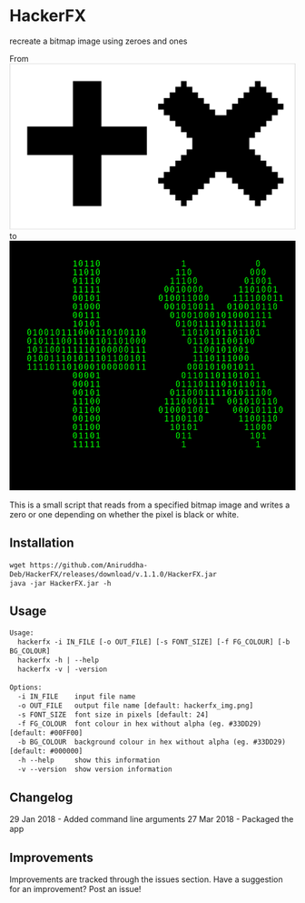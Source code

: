 # HackerFX
recreate a bitmap image using zeroes and ones

From
![input](example_display.png)
to
![output](hackerfx_img.png)

This is a small script that reads from a specified bitmap image and writes a zero or one depending on whether the pixel is black or white. 

## Installation
```
wget https://github.com/Aniruddha-Deb/HackerFX/releases/download/v.1.1.0/HackerFX.jar
java -jar HackerFX.jar -h
```

## Usage
```
Usage: 
  hackerfx -i IN_FILE [-o OUT_FILE] [-s FONT_SIZE] [-f FG_COLOUR] [-b BG_COLOUR]
  hackerfx -h | --help
  hackerfx -v | -version

Options:
  -i IN_FILE    input file name
  -o OUT_FILE   output file name [default: hackerfx_img.png]
  -s FONT_SIZE  font size in pixels [default: 24]
  -f FG_COLOUR  font colour in hex without alpha (eg. #33DD29) [default: #00FF00]
  -b BG_COLOUR  background colour in hex without alpha (eg. #33DD29) [default: #000000]
  -h --help     show this information
  -v --version  show version information
```

## Changelog
29 Jan 2018 - Added command line arguments
27 Mar 2018 - Packaged the app

## Improvements
Improvements are tracked through the issues section. Have a suggestion for an improvement? Post an issue!
